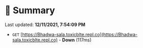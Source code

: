 # 📖 Summary
Last updated: **12/11/2021, 7:54:09 PM**

- `GET` [https://Bhadwa-sala.toxicblte.repl.co](https://Bhadwa-sala.toxicblte.repl.co) - **Down** (117ms)
